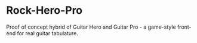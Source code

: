 Rock-Hero-Pro
=============

Proof of concept hybrid of Guitar Hero and Guitar Pro -  a game-style front-end for real guitar tabulature.  